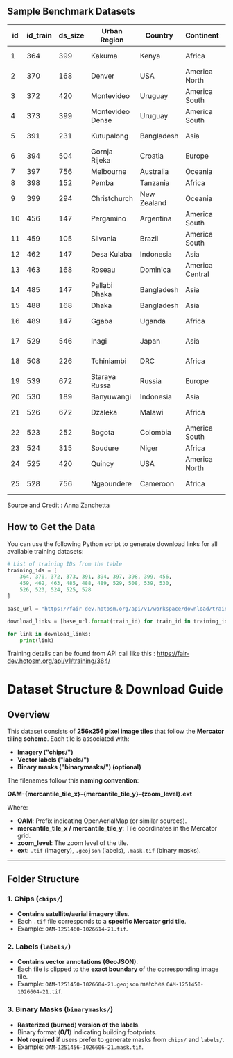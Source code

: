 ## Sample Benchmark Datasets 

| id  | id_train | ds_size | Urban Region       | Country      | Continent      | Urban Type     | Density | Roof Type  | Download |
|---- |---------|--------|------------------|-------------|--------------|-------------|---------|----------|-----------|
| 1   | 364     | 399    | Kakuma           | Kenya       | Africa       | Refugee Camp | Sparse  | Metal    | [Download](https://fair-dev.hotosm.org/api/v1/workspace/download/training_364/preprocessed/preprocessed.tar.xz/) |
| 2   | 370     | 168    | Denver           | USA         | America North | Peri-Urban   | Grid    | Shingles | [Download](https://fair-dev.hotosm.org/api/v1/workspace/download/training_370/preprocessed/preprocessed.tar.xz/) |
| 3   | 372     | 420    | Montevideo       | Uruguay     | America South | Urban        | Grid    | Cement   | [Download](https://fair-dev.hotosm.org/api/v1/workspace/download/training_372/preprocessed/preprocessed.tar.xz/) |
| 4   | 373     | 399    | Montevideo Dense | Uruguay     | America South | Urban        | Dense   | Cement   | [Download](https://fair-dev.hotosm.org/api/v1/workspace/download/training_373/preprocessed/preprocessed.tar.xz/) |
| 5   | 391     | 231    | Kutupalong       | Bangladesh  | Asia         | Refugee Camp | Dense   | Mixed    | [Download](https://fair-dev.hotosm.org/api/v1/workspace/download/training_391/preprocessed/preprocessed.tar.xz/) |
| 6   | 394     | 504    | Gornja Rijeka    | Croatia     | Europe       | Rural        | Sparse  | Shingles | [Download](https://fair-dev.hotosm.org/api/v1/workspace/download/training_394/preprocessed/preprocessed.tar.xz/) |
| 7   | 397     | 756    | Melbourne        | Australia   | Oceania      | Urban        | Grid    | Cement   | [Download](https://fair-dev.hotosm.org/api/v1/workspace/download/training_397/preprocessed/preprocessed.tar.xz/) |
| 8   | 398     | 152    | Pemba            | Tanzania    | Africa       | Rural        | Sparse  | Metal    | [Download](https://fair-dev.hotosm.org/api/v1/workspace/download/training_398/preprocessed/preprocessed.tar.xz/) |
| 9   | 399     | 294    | Christchurch     | New Zealand | Oceania      | Peri-Urban   | Sparse  | Shingles | [Download](https://fair-dev.hotosm.org/api/v1/workspace/download/training_399/preprocessed/preprocessed.tar.xz/) |
| 10  | 456     | 147    | Pergamino        | Argentina   | America South | Peri-Urban   | Grid    | Mixed    | [Download](https://fair-dev.hotosm.org/api/v1/workspace/download/training_456/preprocessed/preprocessed.tar.xz/) |
| 11  | 459     | 105    | Silvania         | Brazil      | America South | Rural        | Sparse  | Shingles | [Download](https://fair-dev.hotosm.org/api/v1/workspace/download/training_459/preprocessed/preprocessed.tar.xz/) |
| 12  | 462     | 147    | Desa Kulaba     | Indonesia   | Asia         | Rural        | Sparse  | Metal    | [Download](https://fair-dev.hotosm.org/api/v1/workspace/download/training_462/preprocessed/preprocessed.tar.xz/) |
| 13  | 463     | 168    | Roseau          | Dominica    | America Central | Peri-Urban   | Sparse  | Mixed    | [Download](https://fair-dev.hotosm.org/api/v1/workspace/download/training_463/preprocessed/preprocessed.tar.xz/) |
| 14  | 485     | 147    | Pallabi Dhaka   | Bangladesh  | Asia         | Urban        | Dense   | Mixed    | [Download](https://fair-dev.hotosm.org/api/v1/workspace/download/training_485/preprocessed/preprocessed.tar.xz/) |
| 15  | 488     | 168    | Dhaka           | Bangladesh  | Asia         | Urban        | Dense   | Mixed    | [Download](https://fair-dev.hotosm.org/api/v1/workspace/download/training_488/preprocessed/preprocessed.tar.xz/) |
| 16  | 489     | 147    | Ggaba           | Uganda      | Africa       | Peri-Urban   | Dense   | Mixed    | [Download](https://fair-dev.hotosm.org/api/v1/workspace/download/training_489/preprocessed/preprocessed.tar.xz/) |
| 17  | 529     | 546    | Inagi           | Japan       | Asia         | Peri-Urban   | Sparse  | Mixed    | [Download](https://fair-dev.hotosm.org/api/v1/workspace/download/training_529/preprocessed/preprocessed.tar.xz/) |
| 18  | 508     | 226    | Tchiniambi      | DRC         | Africa       | Peri-Urban   | Dense   | Metal    | [Download](https://fair-dev.hotosm.org/api/v1/workspace/download/training_508/preprocessed/preprocessed.tar.xz/) |
| 19  | 539     | 672    | Staraya Russa   | Russia      | Europe       | Rural        | Sparse  | Mixed    | [Download](https://fair-dev.hotosm.org/api/v1/workspace/download/training_539/preprocessed/preprocessed.tar.xz/) |
| 20  | 530     | 189    | Banyuwangi      | Indonesia   | Asia         | Urban        | Dense   | Shingles | [Download](https://fair-dev.hotosm.org/api/v1/workspace/download/training_530/preprocessed/preprocessed.tar.xz/) |
| 21  | 526     | 672    | Dzaleka         | Malawi      | Africa       | Refugee Camp | Dense   | Metal    | [Download](https://fair-dev.hotosm.org/api/v1/workspace/download/training_526/preprocessed/preprocessed.tar.xz/) |
| 22  | 523     | 252    | Bogota          | Colombia    | America South | Urban        | Grid    | Mixed    | [Download](https://fair-dev.hotosm.org/api/v1/workspace/download/training_523/preprocessed/preprocessed.tar.xz/) |
| 23  | 524     | 315    | Soudure         | Niger       | Africa       | Rural        | Dense   | Mixed    | [Download](https://fair-dev.hotosm.org/api/v1/workspace/download/training_524/preprocessed/preprocessed.tar.xz/) |
| 24  | 525     | 420    | Quincy          | USA         | America North | Peri-Urban   | Grid    | Shingles | [Download](https://fair-dev.hotosm.org/api/v1/workspace/download/training_525/preprocessed/preprocessed.tar.xz/) |
| 25  | 528     | 756    | Ngaoundere      | Cameroon    | Africa       | Peri-Urban   | Grid    | Metal    | [Download](https://fair-dev.hotosm.org/api/v1/workspace/download/training_528/preprocessed/preprocessed.tar.xz/) |

Source and Credit : Anna Zanchetta


## **How to Get the Data**

You can use the following Python script to generate download links for all available training datasets:

```python
# List of training IDs from the table
training_ids = [
    364, 370, 372, 373, 391, 394, 397, 398, 399, 456, 
    459, 462, 463, 485, 488, 489, 529, 508, 539, 530, 
    526, 523, 524, 525, 528
]

base_url = "https://fair-dev.hotosm.org/api/v1/workspace/download/training_{}/preprocessed/preprocessed.tar.xz/"

download_links = [base_url.format(train_id) for train_id in training_ids]

for link in download_links:
    print(link)
```

Training details can be found from API call like this : https://fair-dev.hotosm.org/api/v1/training/364/ 

 
# **Dataset Structure & Download Guide**

## **Overview**
This dataset consists of **256x256 pixel image tiles** that follow the **Mercator tiling scheme**. Each tile is associated with:
- **Imagery ("chips/")**
- **Vector labels ("labels/")**
- **Binary masks ("binarymasks/") (optional)**

The filenames follow this **naming convention**:

**OAM-{mercantile_tile_x}-{mercantile_tile_y}-{zoom_level}.ext**

Where:
- **OAM**: Prefix indicating OpenAerialMap (or similar sources).
- **mercantile_tile_x / mercantile_tile_y**: Tile coordinates in the Mercator grid.
- **zoom_level**: The zoom level of the tile.
- **ext**: `.tif` (imagery), `.geojson` (labels), `.mask.tif` (binary masks).

---

## **Folder Structure**


### **1. Chips (`chips/`)**
- **Contains satellite/aerial imagery tiles**.
- Each `.tif` file corresponds to a **specific Mercator grid tile**.
- Example: `OAM-1251460-1026614-21.tif`.

### **2. Labels (`labels/`)**
- **Contains vector annotations (GeoJSON)**.
- Each file is clipped to the **exact boundary** of the corresponding image tile.
- Example: `OAM-1251450-1026604-21.geojson` matches `OAM-1251450-1026604-21.tif`.

### **3. Binary Masks (`binarymasks/`)**
- **Rasterized (burned) version of the labels**.
- Binary format (**0/1**) indicating building footprints.
- **Not required** if users prefer to generate masks from `chips/` and `labels/`.
- Example: `OAM-1251456-1026606-21.mask.tif`.

